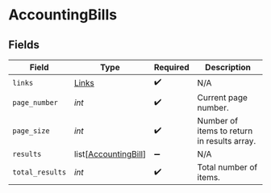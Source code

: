 # AccountingBills


## Fields

| Field                                                         | Type                                                          | Required                                                      | Description                                                   |
| ------------------------------------------------------------- | ------------------------------------------------------------- | ------------------------------------------------------------- | ------------------------------------------------------------- |
| `links`                                                       | [Links](../../models/shared/links.md)                         | :heavy_check_mark:                                            | N/A                                                           |
| `page_number`                                                 | *int*                                                         | :heavy_check_mark:                                            | Current page number.                                          |
| `page_size`                                                   | *int*                                                         | :heavy_check_mark:                                            | Number of items to return in results array.                   |
| `results`                                                     | list[[AccountingBill](../../models/shared/accountingbill.md)] | :heavy_minus_sign:                                            | N/A                                                           |
| `total_results`                                               | *int*                                                         | :heavy_check_mark:                                            | Total number of items.                                        |